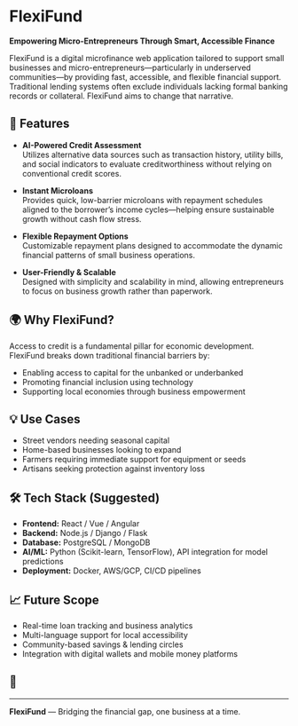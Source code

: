 # FlexiFund

**Empowering Micro-Entrepreneurs Through Smart, Accessible Finance**

FlexiFund is a digital microfinance web application tailored to support small businesses and micro-entrepreneurs—particularly in underserved communities—by providing fast, accessible, and flexible financial support. Traditional lending systems often exclude individuals lacking formal banking records or collateral. FlexiFund aims to change that narrative.

## 🚀 Features

- **AI-Powered Credit Assessment**  
  Utilizes alternative data sources such as transaction history, utility bills, and social indicators to evaluate creditworthiness without relying on conventional credit scores.

- **Instant Microloans**  
  Provides quick, low-barrier microloans with repayment schedules aligned to the borrower’s income cycles—helping ensure sustainable growth without cash flow stress.

- **Flexible Repayment Options**  
  Customizable repayment plans designed to accommodate the dynamic financial patterns of small business operations.

- **User-Friendly & Scalable**  
  Designed with simplicity and scalability in mind, allowing entrepreneurs to focus on business growth rather than paperwork.

## 🌍 Why FlexiFund?

Access to credit is a fundamental pillar for economic development. FlexiFund breaks down traditional financial barriers by:

- Enabling access to capital for the unbanked or underbanked
- Promoting financial inclusion using technology
- Supporting local economies through business empowerment

## 💡 Use Cases

- Street vendors needing seasonal capital
- Home-based businesses looking to expand
- Farmers requiring immediate support for equipment or seeds
- Artisans seeking protection against inventory loss

## 🛠️ Tech Stack (Suggested)

- **Frontend:** React / Vue / Angular  
- **Backend:** Node.js / Django / Flask  
- **Database:** PostgreSQL / MongoDB  
- **AI/ML:** Python (Scikit-learn, TensorFlow), API integration for model predictions  
- **Deployment:** Docker, AWS/GCP, CI/CD pipelines

## 📈 Future Scope

- Real-time loan tracking and business analytics
- Multi-language support for local accessibility
- Community-based savings & lending circles
- Integration with digital wallets and mobile money platforms

## 🤝 

---

**FlexiFund** — Bridging the financial gap, one business at a time.

